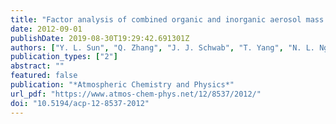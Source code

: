 ```yaml
---
title: "Factor analysis of combined organic and inorganic aerosol mass spectra from high resolution aerosol mass spectrometer measurements"
date: 2012-09-01
publishDate: 2019-08-30T19:29:42.691301Z
authors: ["Y. L. Sun", "Q. Zhang", "J. J. Schwab", "T. Yang", "N. L. Ng", "K. L. Demerjian"]
publication_types: ["2"]
abstract: ""
featured: false
publication: "*Atmospheric Chemistry and Physics*"
url_pdf: "https://www.atmos-chem-phys.net/12/8537/2012/"
doi: "10.5194/acp-12-8537-2012"
---
```


